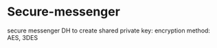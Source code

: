 # Secure-messenger
secure messenger DH to create shared private key:  encryption method:  AES, 3DES
